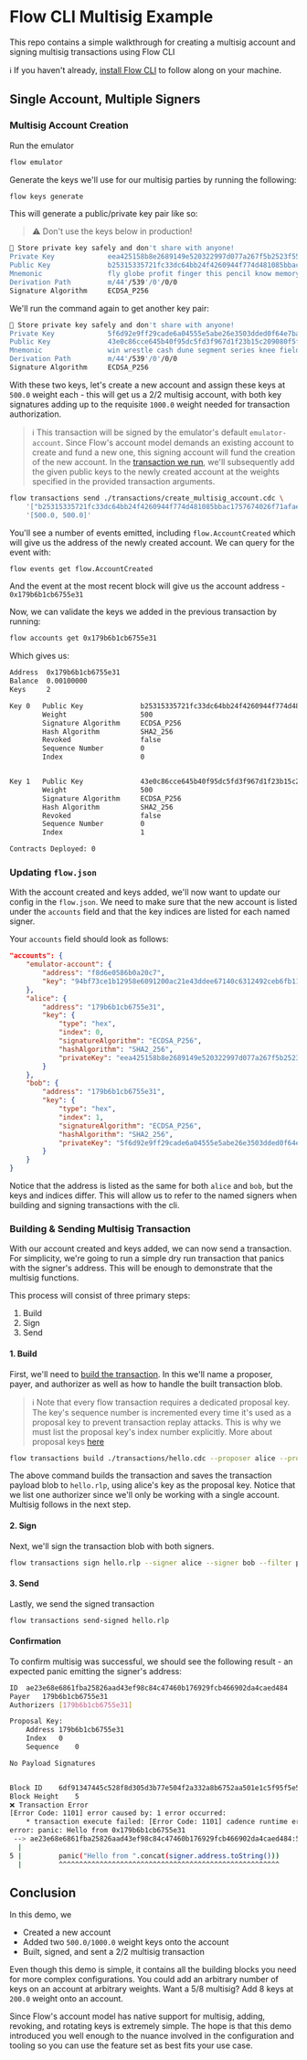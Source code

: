 # Flow CLI Multisig Example

This repo contains a simple walkthrough for creating a multisig account and signing multisig transactions using Flow CLI

:information_source: If you haven't already, [install Flow CLI](https://developers.flow.com/tooling/flow-cli/install) to follow along on your machine.

## Single Account, Multiple Signers

### Multisig Account Creation

Run the emulator

```sh
flow emulator
```

Generate the keys we'll use for our multisig parties by running the following:

```sh
flow keys generate
```

This will generate a public/private key pair like so:

> :warning: Don't use the keys below in production!

```sh
🔴️ Store private key safely and don't share with anyone!
Private Key             eea425158b8e2689149e520322997d077a267f5b2523f555c724c8f32164a8c1
Public Key              b25315335721fc33dc64bb24f4260944f774d481085bbac1757674026f71afae6a8ba0a16847def3e3cf09e6a86606a8327268df448b916271c9e80003ac3f1d
Mnemonic                fly globe profit finger this pencil know memory spin wet game behave
Derivation Path         m/44'/539'/0'/0/0
Signature Algorithm     ECDSA_P256
```

We'll run the command again to get another key pair:

```sh
🔴️ Store private key safely and don't share with anyone!
Private Key             5f6d92e9ff29cade6a04555e5abe26e3503dded0f64e7ba2a32d177776761464
Public Key              43e0c86cce645b40f95dc5fd3f967d1f23b15c209080f5ff8878fc5b3c1e8a2f9378d0574822532f4de39357cd15d632a714c2570cd2d95f918241c66c65396f
Mnemonic                win wrestle cash dune segment series knee field work reduce correct shoe
Derivation Path         m/44'/539'/0'/0/0
Signature Algorithm     ECDSA_P256
```

With these two keys, let's create a new account and assign these keys at `500.0` weight each - this will get us a 2/2 multisig account, with both key signatures adding up to the requisite `1000.0` weight needed for transaction authorization.

> :information_source: This transaction will be signed by the emulator's default `emulator-account`. Since Flow's account model demands an existing account to create and fund a new one, this signing account will fund the creation of the new account. In the [transaction we run](./transactions/create_multisig_account.cdc), we'll subsequently add the given public keys to the newly created account at the weights specified in the provided transaction arguments.

```sh
flow transactions send ./transactions/create_multisig_account.cdc \
    '["b25315335721fc33dc64bb24f4260944f774d481085bbac1757674026f71afae6a8ba0a16847def3e3cf09e6a86606a8327268df448b916271c9e80003ac3f1d","43e0c86cce645b40f95dc5fd3f967d1f23b15c209080f5ff8878fc5b3c1e8a2f9378d0574822532f4de39357cd15d632a714c2570cd2d95f918241c66c65396f"]' \
    '[500.0, 500.0]'
```

You'll see a number of events emitted, including `flow.AccountCreated` which will give us the address of the newly created account. We can query for the event with:

```sh
flow events get flow.AccountCreated
```

And the event at the most recent block will give us the account address - `0x179b6b1cb6755e31`

Now, we can validate the keys we added in the previous transaction by running:

```sh
flow accounts get 0x179b6b1cb6755e31
```

Which gives us:

```sh
Address	 0x179b6b1cb6755e31
Balance	 0.00100000
Keys	 2

Key 0   Public Key              b25315335721fc33dc64bb24f4260944f774d481085bbac1757674026f71afae6a8ba0a16847def3e3cf09e6a86606a8327268df448b916271c9e80003ac3f1d
        Weight                  500
        Signature Algorithm     ECDSA_P256
        Hash Algorithm          SHA2_256
        Revoked                 false
        Sequence Number         0
        Index                   0


Key 1   Public Key		        43e0c86cce645b40f95dc5fd3f967d1f23b15c209080f5ff8878fc5b3c1e8a2f9378d0574822532f4de39357cd15d632a714c2570cd2d95f918241c66c65396f
        Weight                  500
        Signature Algorithm     ECDSA_P256
        Hash Algorithm          SHA2_256
        Revoked                 false
        Sequence Number         0
        Index                   1

Contracts Deployed: 0
```

### Updating `flow.json`

With the account created and keys added, we'll now want to update our config in the `flow.json`. We need to make sure that the new account is listed under the `accounts` field and that the key indices are listed for each named signer.

Your `accounts` field should look as follows:

```json
"accounts": {
    "emulator-account": {
        "address": "f8d6e0586b0a20c7",
        "key": "94bf73ce1b12958e6091200ac21e43ddee67140c6312492ceb6fb115f4ea0984"
    },
    "alice": {
        "address": "179b6b1cb6755e31",
        "key": {
            "type": "hex",
            "index": 0,
            "signatureAlgorithm": "ECDSA_P256",
            "hashAlgorithm": "SHA2_256",
            "privateKey": "eea425158b8e2689149e520322997d077a267f5b2523f555c724c8f32164a8c1"
        }
    },
    "bob": {
        "address": "179b6b1cb6755e31",
        "key": {
            "type": "hex",
            "index": 1,
            "signatureAlgorithm": "ECDSA_P256",
            "hashAlgorithm": "SHA2_256",
            "privateKey": "5f6d92e9ff29cade6a04555e5abe26e3503dded0f64e7ba2a32d177776761464"
        }
    }
}
```

Notice that the address is listed as the same for both `alice` and `bob`, but the keys and indices differ. This will allow us to refer to the named signers when building and signing transactions with the cli.

### Building & Sending Multisig Transaction

With our account created and keys added, we can now send a transaction. For simplicity, we're going to run a simple dry run transaction that panics with the signer's address. This will be enough to demonstrate that the multisig functions.

This process will consist of three primary steps:

1. Build
1. Sign
1. Send

#### 1. Build

First, we'll need to [build the transaction](https://developers.flow.com/tooling/flow-cli/transactions/build-transactions#docusaurus_skipToContent_fallback). In this we'll name a proposer, payer, and authorizer as well as how to handle the built transaction blob.

> :information_source: Note that every flow transaction requires a dedicated proposal key. The key's sequence number is incremented every time it's used as a proposal key to prevent transaction replay attacks. This is why we must list the proposal key's index number explicitly. More about proposal keys [here](https://developers.flow.com/concepts/start-here/accounts-and-keys#proposal-key)

```sh
flow transactions build ./transactions/hello.cdc --proposer alice --proposer-key-index 0 --payer alice --authorizer alice --filter payload --save hello.rlp
```

The above command builds the transaction and saves the transaction payload blob to `hello.rlp`, using alice's key as the proposal key. Notice that we list one authorizer since we'll only be working with a single account. Multisig follows in the next step.

#### 2. Sign

Next, we'll sign the transaction blob with both signers.

```sh
flow transactions sign hello.rlp --signer alice --signer bob --filter payload --save hello.rlp
```

#### 3. Send

Lastly, we send the signed transaction

```sh
flow transactions send-signed hello.rlp
```

#### Confirmation

To confirm multisig was successful, we should see the following result - an expected panic emitting the signer's address:

```sh
ID	ae23e68e6861fba25826aad43ef98c84c47460b176929fcb466902da4caed484
Payer	179b6b1cb6755e31
Authorizers	[179b6b1cb6755e31]

Proposal Key:
    Address	179b6b1cb6755e31
    Index	0
    Sequence	0

No Payload Signatures


Block ID	6df91347445c528f8d305d3b77e504f2a332a8b6752aa501e1c5f95f5e53ce25
Block Height	5
❌ Transaction Error
[Error Code: 1101] error caused by: 1 error occurred:
	* transaction execute failed: [Error Code: 1101] cadence runtime error: Execution failed:
error: panic: Hello from 0x179b6b1cb6755e31
 --> ae23e68e6861fba25826aad43ef98c84c47460b176929fcb466902da4caed484:5:8
  |
5 |         panic("Hello from ".concat(signer.address.toString()))
  |         ^^^^^^^^^^^^^^^^^^^^^^^^^^^^^^^^^^^^^^^^^^^^^^^^^^^^^^
```

## Conclusion

In this demo, we

- Created a new account
- Added two `500.0/1000.0` weight keys onto the account
- Built, signed, and sent a 2/2 multisig transaction

Even though this demo is simple, it contains all the building blocks you need for more complex configurations. You could add an arbitrary number of keys on an account at arbitrary weights. Want a 5/8 multisig? Add 8 keys at `200.0` weight onto an account.

Since Flow's account model has native support for multisig, adding, revoking, and rotating keys is extremely simple. The hope is that this demo introduced you well enough to the nuance involved in the configuration and tooling so you can use the feature set as best fits your use case.